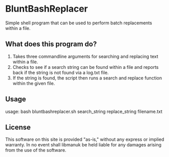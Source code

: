 # BluntBashReplacer
Simple shell program that can be used to perform batch replacements within a file.

## What does this program do?

1. Takes three commandline arguments for searching and replacing text within a file.
2. Checks to see if a search string can be found within a file and reports back if the string is not found via a log.txt file.
3. If the string is found, the script then runs a search and replace function within the given file.

## Usage

usage: bash bluntbashreplacer.sh search_string replace_string filename.txt

## License
This software on this site is provided "as-is," without any express or implied warranty. In no event shall libmanuk be held liable for any damages arising from the use of the software.
